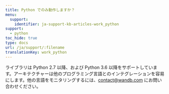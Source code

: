 ```yaml
---
title: Python でのみ動作しますか？
menu:
  support:
    identifier: ja-support-kb-articles-work_python
support:
  - python
toc_hide: true
type: docs
url: /ja/support/:filename
translationKey: work_python
---
```

ライブラリは Python 2.7 以降、および Python 3.6 以降をサポートしています。アーキテクチャーは他のプログラミング言語とのインテグレーションを容易にします。他の言語をモニタリングするには、[contact@wandb.com](mailto:contact@wandb.com) にお問い合わせください。